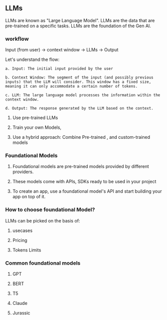 ## LLMs

LLMs are known as "Large Language Model". LLMs are the data that are pre-trained on a specific tasks.
LLMs are the foundation of the Gen AI. 

### workflow

Input (from user) -> context window -> LLMs -> Output 

Let's understand the flow:

    a. Input: The initial input provided by the user

    b. Context Window: The segment of the input (and possibly previous inputs) that the LLM will consider. This window has a fixed size, meaning it can only accommodate a certain number of tokens.

    c. LLM: The large language model processes the information within the context window.

    d. Output: The response generated by the LLM based on the context.


1. Use pre-trained LLMs

2. Train your own Models,

3. Use a hybrid approach: Combine Pre-trained , and custom-trained models


### Foundational Models

1. Foundational models are pre-trained models provided by different providers.

2. These models come with APIs, SDKs ready to be used in your project

3. To create an app, use a foundational model's API and start building your app on top of it.


### How to choose foundational Model?

LLMs can be picked on the basis of:

1. usecases

2. Pricing

3. Tokens Limits


### Common foundational models

1. GPT

2. BERT

3. T5

4. Claude

5. Jurassic
